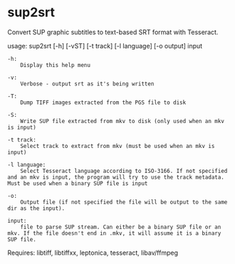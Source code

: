 # sup2srt
Convert SUP graphic subtitles to text-based SRT format with Tesseract.

usage: sup2srt [-h] [-vST] [-t track] [-l language] [-o output] input

	-h:
		Display this help menu

	-v:
		Verbose - output srt as it's being written

	-T:
		Dump TIFF images extracted from the PGS file to disk

	-S:
		Write SUP file extracted from mkv to disk (only used when an mkv is input)

	-t track:
		Select track to extract from mkv (must be used when an mkv is input)

	-l language:
		Select Tesseract language according to ISO-3166. If not specified and an mkv is input, the program will try to use the track metadata. Must be used when a binary SUP file is input

	-o:
		Output file (if not specified the file will be output to the same dir as the input).

	input:
		file to parse SUP stream. Can either be a binary SUP file or an mkv. If the file doesn't end in .mkv, it will assume it is a binary SUP file.



Requires: libtiff, libtiffxx, leptonica, tesseract, libav/ffmpeg
